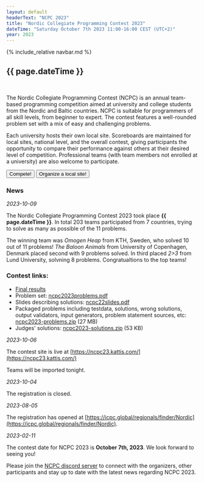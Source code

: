 ```yaml
---
layout: default
headerText: "NCPC 2023"
title: "Nordic Collegiate Programming Contest 2023"
dateTime: "Saturday October 7th 2023 11:00-16:00 CEST (UTC+2)"
year: 2023
---
```

{% include_relative navbar.md %}
<br />
<h2> {{ page.dateTime }}</h2>
<br />

The Nordic Collegiate Programming Contest (NCPC) is an annual team-based programming competition aimed at university and college students from the Nordic and Baltic countries. NCPC is suitable for programmers of all skill levels, from beginner to expert. The contest features a well-rounded problem set with a mix of easy and challenging problems.

Each university hosts their own local site. Scoreboards are maintained for local sites, national level, and the overall contest, giving participants the opportunity to compare their performance against others at their desired level of competition. Professional teams (with team members not enrolled at a university) are also welcome to participate.

<div class="call-to-action-wrap" markdown="0">
<a href="/ncpc2023/compete"><button class="menu-item">Compete!</button></a>
<a href="/ncpc2023/sites"><button class="menu-item">Organize a local site!</button></a>
</div>

<div class="bar">
  <a name="news" ></a>
  <h3>News</h3>
</div>

<div class="news-item">
<i>2023-10-09</i>

The Nordic Collegiate Programming Contest 2023 took place <b>{{ page.dateTime }}</b>. In total 203 teams participated from 7 countries, trying to solve as many as possible of the 11 problems.

The winning team was _Omogen Heap_ from KTH, Sweden, who solved 10 out of 11 problems! _The Baloon Animals_ from University of Copenhagen, Denmark placed second with 9 problems solved. In third placed _2>3_ from Lund University, solvning 8 problems. Congratualtions to the top teams!

### Contest links:
- [Final results](https://ncpc23.kattis.com/standings)
- Problem set: [ncpc2023problems.pdf](https://github.com/icpc/ncpc-web/releases/download/ncpc2023-data/ncpc2023problems.pdf)
- Slides describing solutions: [ncpc22slides.pdf](https://github.com/icpc/ncpc-web/releases/download/ncpc2023-data/ncpc22slides.pdf)
- Packaged problems including testdata, solutions, wrong solutions, output validators, input generators, problem statement sources, etc: [ncpc2023-problems.zip](https://github.com/icpc/ncpc-web/releases/download/ncpc2023-data/ncpc2023-problems.zip) (27 MB)
- Judges' solutions: [ncpc2023-solutions.zip](https://github.com/icpc/ncpc-web/releases/download/ncpc2023-data/ncpc2023-solutions.zip) (53 KB)

</div>
<div class="news-item">
<i>2023-10-06</i>

The contest site is live at [https://ncpc23.kattis.com/](https://ncpc23.kattis.com/)

Teams will be imported tonight.

</div>
<div class="news-item">
<i>2023-10-04</i>

The registration is closed.
</div>
<div class="news-item">
<i>2023-08-05</i>

The registration has opened at [https://icpc.global/regionals/finder/Nordic](https://icpc.global/regionals/finder/Nordic).
</div>

<div class="news-item">
<i>2023-02-11</i>

The contest date for NCPC 2023 is **October 7th, 2023**. We look forward to seeing you!

Please join the [NCPC discord server]({{site.discord_link}}) to connect with the organizers, other participants and stay up to date with the latest news regarding NCPC 2023.

</div>
